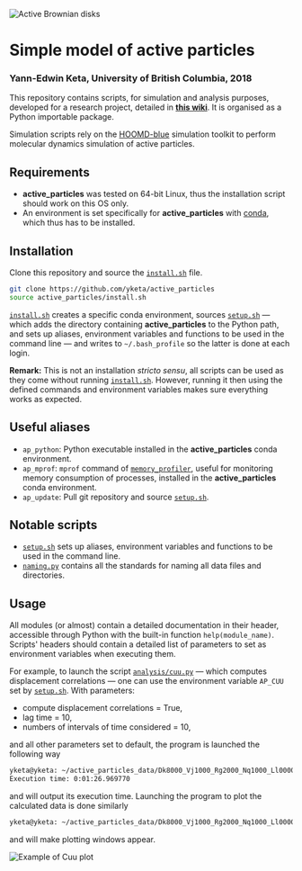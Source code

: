 ![Active Brownian disks](https://github.com/yketa/UBC_2018_Wiki/raw/master/Images/header.png)

# Simple model of active particles
### Yann-Edwin Keta, University of British Columbia, 2018

This repository contains scripts, for simulation and analysis purposes, developed for a research project, detailed in __[this wiki](https://yketa.github.io/UBC_2018_Wiki)__. It is organised as a Python importable package.

Simulation scripts rely on the [HOOMD-blue](https://glotzerlab.engin.umich.edu/hoomd-blue/) simulation toolkit to perform molecular dynamics simulation of active particles.

## Requirements

* __active_particles__ was tested on 64-bit Linux, thus the installation script should work on this OS only.
* An environment is set specifically for __active_particles__ with [conda](https://conda.io/miniconda.html), which thus has to be installed.

## Installation

Clone this repository and source the [`install.sh`](https://github.com/yketa/active_particles/blob/master/install.sh) file.
```bash
git clone https://github.com/yketa/active_particles
source active_particles/install.sh
```

[`install.sh`](https://github.com/yketa/active_particles/blob/master/install.sh) creates a specific conda environment, sources [`setup.sh`](https://github.com/yketa/active_particles/blob/master/setup.sh) — which adds the directory containing __active_particles__ to the Python path, and sets up aliases, environment variables and functions to be used in the command line — and writes to `~/.bash_profile` so the latter is done at each login.

__Remark:__ This is not an installation _stricto sensu_, all scripts can be used as they come without running [`install.sh`](https://github.com/yketa/active_particles/blob/master/install.sh). However, running it then using the defined commands and environment variables makes sure everything works as expected.

## Useful aliases

* `ap_python`: Python executable installed in the __active_particles__ conda environment.
* `ap_mprof`: `mprof` command of [`memory_profiler`](https://github.com/pythonprofilers/memory_profiler), useful for monitoring memory consumption of processes, installed in the __active_particles__ conda environment.
* `ap_update`: Pull git repository and source [`setup.sh`](https://github.com/yketa/active_particles/blob/master/setup.sh).

## Notable scripts

* [`setup.sh`](https://github.com/yketa/active_particles/blob/master/setup.sh) sets up aliases, environment variables and functions to be used in the command line.
* [`naming.py`](https://github.com/yketa/active_particles/blob/master/naming.py) contains all the standards for naming all data files and directories.

## Usage

All modules (or almost) contain a detailed documentation in their header, accessible through Python with the built-in function `help(module_name)`. Scripts' headers should contain a detailed list of parameters to set as environment variables when executing them.

For example, to launch the script [`analysis/cuu.py`](https://github.com/yketa/active_particles/blob/master/analysis/cuu.py) — which computes displacement correlations — one can use the environment variable `AP_CUU` set by [`setup.sh`](https://github.com/yketa/active_particles/blob/master/setup.sh). With parameters:

* compute displacement correlations = True,
* lag time = 10,
* numbers of intervals of time considered = 10,

and all other parameters set to default, the program is launched the following way
```bash
yketa@yketa: ~/active_particles_data/Dk8000_Vj1000_Rg2000_Nq1000_Ll0000 $ COMPUTE=True TIME=10 INTERVAL_MAXIMUM=10 $AP_CUU
Execution time: 0:01:26.969770
```
and will output its execution time. Launching the program to plot the calculated data is done similarly
```bash
yketa@yketa: ~/active_particles_data/Dk8000_Vj1000_Rg2000_Nq1000_Ll0000 $ SHOW=True PLOT=True R_MAX=50 AXIS=LINLOG TIME=10 INTERVAL_MAXIMUM=10 $AP_CUU
```
and will make plotting windows appear.

![Example of Cuu plot](https://github.com/yketa/active_particles/raw/master/docs/screenshot_cuu.png)

